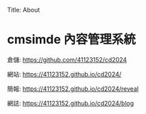 Title: About

# cmsimde 內容管理系統

倉儲: <a href="https://github.com/41123152/cd2024">https://github.com/41123152/cd2024</a>

網站: <a href="https://41123152.github.io/cd2024/">https://41123152.github.io/cd2024/</a>

簡報: <a href="https://41123152.github.io/cd2024/reveal">https://41123152.github.io/cd2024/reveal</a>

網誌: <a href="https://41123152.github.io/cd2024/blog">https://41123152.github.io/cd2024/blog</a>








